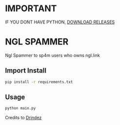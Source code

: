 # IMPORTANT 
IF YOU DONT HAVE PYTHON, [DOWNLOAD RELEASES](https://github.com/tomisek158/ngl-spammer/releases/tag/v1.0)


# NGL SPAMMER

Ngl Spammer to sp4m users who owns ngl.link
## Import Install


```bash
pip install -r requirements.txt
```

## Usage
```bash
python main.py
```




Credits to [Drindez](https://github.com/drindez)
